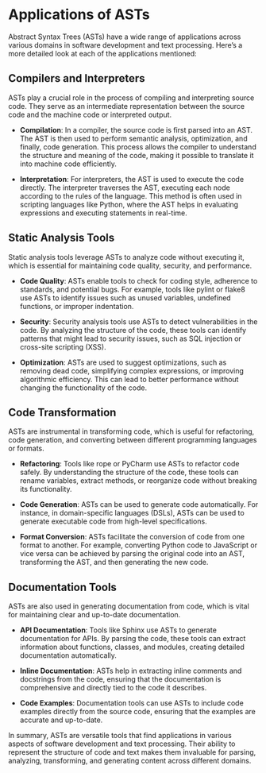 # Applications of ASTs

Abstract Syntax Trees (ASTs) have a wide range of applications across various domains in software development and text processing. Here’s a more detailed look at each of the applications mentioned:

## Compilers and Interpreters

ASTs play a crucial role in the process of compiling and interpreting source code. They serve as an intermediate representation between the source code and the machine code or interpreted output.

- **Compilation**: In a compiler, the source code is first parsed into an AST. The AST is then used to perform semantic analysis, optimization, and finally, code generation. This process allows the compiler to understand the structure and meaning of the code, making it possible to translate it into machine code efficiently.
  
- **Interpretation**: For interpreters, the AST is used to execute the code directly. The interpreter traverses the AST, executing each node according to the rules of the language. This method is often used in scripting languages like Python, where the AST helps in evaluating expressions and executing statements in real-time.

## Static Analysis Tools

Static analysis tools leverage ASTs to analyze code without executing it, which is essential for maintaining code quality, security, and performance.

- **Code Quality**: ASTs enable tools to check for coding style, adherence to standards, and potential bugs. For example, tools like pylint or flake8 use ASTs to identify issues such as unused variables, undefined functions, or improper indentation.
  
- **Security**: Security analysis tools use ASTs to detect vulnerabilities in the code. By analyzing the structure of the code, these tools can identify patterns that might lead to security issues, such as SQL injection or cross-site scripting (XSS).
  
- **Optimization**: ASTs are used to suggest optimizations, such as removing dead code, simplifying complex expressions, or improving algorithmic efficiency. This can lead to better performance without changing the functionality of the code.

## Code Transformation

ASTs are instrumental in transforming code, which is useful for refactoring, code generation, and converting between different programming languages or formats.

- **Refactoring**: Tools like rope or PyCharm use ASTs to refactor code safely. By understanding the structure of the code, these tools can rename variables, extract methods, or reorganize code without breaking its functionality.
  
- **Code Generation**: ASTs can be used to generate code automatically. For instance, in domain-specific languages (DSLs), ASTs can be used to generate executable code from high-level specifications.
  
- **Format Conversion**: ASTs facilitate the conversion of code from one format to another. For example, converting Python code to JavaScript or vice versa can be achieved by parsing the original code into an AST, transforming the AST, and then generating the new code.

## Documentation Tools

ASTs are also used in generating documentation from code, which is vital for maintaining clear and up-to-date documentation.

- **API Documentation**: Tools like Sphinx use ASTs to generate documentation for APIs. By parsing the code, these tools can extract information about functions, classes, and modules, creating detailed documentation automatically.
  
- **Inline Documentation**: ASTs help in extracting inline comments and docstrings from the code, ensuring that the documentation is comprehensive and directly tied to the code it describes.
  
- **Code Examples**: Documentation tools can use ASTs to include code examples directly from the source code, ensuring that the examples are accurate and up-to-date.

In summary, ASTs are versatile tools that find applications in various aspects of software development and text processing. Their ability to represent the structure of code and text makes them invaluable for parsing, analyzing, transforming, and generating content across different domains.